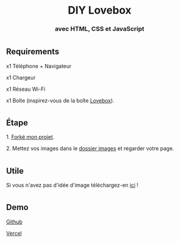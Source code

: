 <h1 align="center"> DIY Lovebox </h1>
<h3 align="center"> avec HTML, CSS et JavaScript </h3>

#

<h2> Requirements </h2>

<p> x1 Téléphone + Navigateur </p>
<p> x1 Chargeur </p>
<p> x1 Réseau Wi-Fi </p>
<p> x1 Boîte (inspirez-vous de la boîte <a href="https://github.com/LeBazarDeBryan/DIY_Lovebox/blob/main/assets/images/lovebox.png?raw=true">Lovebox</a>). </p>

#

<h2> Étape </h2>

<p> 1. <a href="https://github.com/LeBazarDeBryan/DIY_Lovebox/fork">Forké mon projet</a>. </p>
<p> 2. Mettez vos images dans le <a href="images">dossier images</a> et regarder votre page. </p>

#

<h2> Utile </h2>

<p> Si vous n'avez pas d'idée d'image téléchargez-en <a href="https://github.com/LeBazarDeBryan/DIY_Lovebox/tree/main/database">ici</a> ! </p>

#

<h2> Demo </h2>

<p> <a href="https://severinegalera.github.io/DIY_Lovebox/"> Github </a></p>
<p> <a href="https://diy-lovebox-severinegalera.vercel.app/"> Vercel </a></p>
